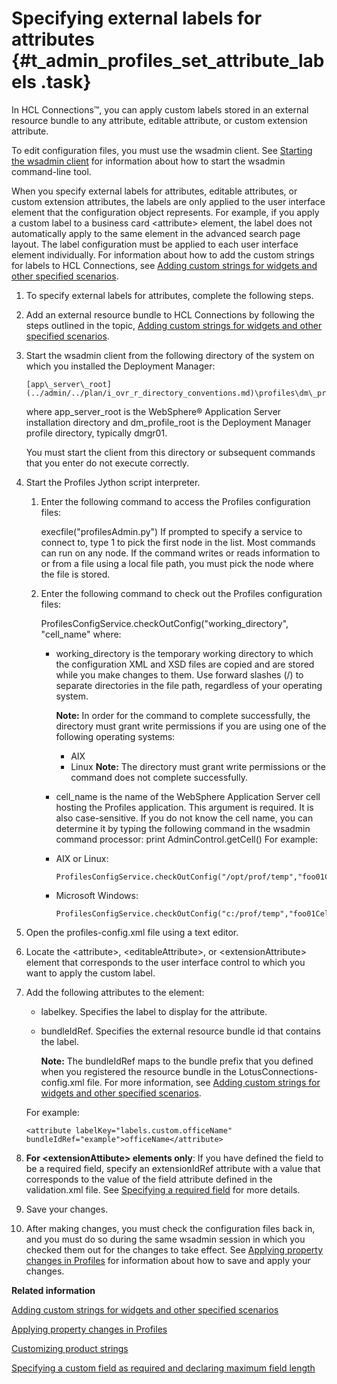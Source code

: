 # Specifying external labels for attributes {#t_admin_profiles_set_attribute_labels .task}

In HCL Connections™, you can apply custom labels stored in an external resource bundle to any attribute, editable attribute, or custom extension attribute.

To edit configuration files, you must use the wsadmin client. See [Starting the wsadmin client](../admin/t_admin_wsadmin_starting.md) for information about how to start the wsadmin command-line tool.

When you specify external labels for attributes, editable attributes, or custom extension attributes, the labels are only applied to the user interface element that the configuration object represents. For example, if you apply a custom label to a business card <attribute\> element, the label does not automatically apply to the same element in the advanced search page layout. The label configuration must be applied to each user interface element individually. For information about how to add the custom strings for labels to HCL Connections, see [Adding custom strings for widgets and other specified scenarios](t_admin_profiles_add_custom_strings.md).

1.  To specify external labels for attributes, complete the following steps.
2.  Add an external resource bundle to HCL Connections by following the steps outlined in the topic, [Adding custom strings for widgets and other specified scenarios](t_admin_profiles_add_custom_strings.md).

3.  Start the wsadmin client from the following directory of the system on which you installed the Deployment Manager:

    ```
    [app\_server\_root](../admin/../plan/i_ovr_r_directory_conventions.md)\profiles\dm\_profile\_root\bin
    ```

    where app\_server\_root is the WebSphere® Application Server installation directory and dm\_profile\_root is the Deployment Manager profile directory, typically dmgr01.

    You must start the client from this directory or subsequent commands that you enter do not execute correctly.

4.  Start the Profiles Jython script interpreter.

    1.  Enter the following command to access the Profiles configuration files:

        execfile\("profilesAdmin.py"\) If prompted to specify a service to connect to, type 1 to pick the first node in the list. Most commands can run on any node. If the command writes or reads information to or from a file using a local file path, you must pick the node where the file is stored.

    2.  Enter the following command to check out the Profiles configuration files:

        ProfilesConfigService.checkOutConfig\("working\_directory", "cell\_name" where:

        -   working\_directory is the temporary working directory to which the configuration XML and XSD files are copied and are stored while you make changes to them. Use forward slashes \(/\) to separate directories in the file path, regardless of your operating system.

            **Note:** In order for the command to complete successfully, the directory must grant write permissions if you are using one of the following operating systems:

            -   AIX
            -   Linux
            **Note:** The directory must grant write permissions or the command does not complete successfully.

        -   cell\_name is the name of the WebSphere Application Server cell hosting the Profiles application. This argument is required. It is also case-sensitive. If you do not know the cell name, you can determine it by typing the following command in the wsadmin command processor: print AdminControl.getCell\(\)
        For example:

        -   AIX or Linux:

            ```
            ProfilesConfigService.checkOutConfig("/opt/prof/temp","foo01Cell01")
            ```

        -   Microsoft Windows:

            ```
            ProfilesConfigService.checkOutConfig("c:/prof/temp","foo01Cell01")
            ```

5.  Open the profiles-config.xml file using a text editor.

6.  Locate the <attribute\>, <editableAttribute\>, or <extensionAttribute\> element that corresponds to the user interface control to which you want to apply the custom label.

7.  Add the following attributes to the element:

    -   labelkey. Specifies the label to display for the attribute.
    -   bundleIdRef. Specifies the external resource bundle id that contains the label.

        **Note:** The bundleIdRef maps to the bundle prefix that you defined when you registered the resource bundle in the LotusConnections-config.xml file. For more information, see [Adding custom strings for widgets and other specified scenarios](t_admin_profiles_add_custom_strings.md).

    For example:

    ```
    <attribute labelKey="labels.custom.officeName" bundleIdRef="example">officeName</attribute>
    ```

8.  **For <extensionAttibute\> elements only**: If you have defined the field to be a required field, specify an extensionIdRef attribute with a value that corresponds to the value of the field attribute defined in the validation.xml file. See [Specifying a required field](t_admin_profiles_specify_required_field.md) for more details.

9.  Save your changes.

10. After making changes, you must check the configuration files back in, and you must do so during the same wsadmin session in which you checked them out for the changes to take effect. See [Applying property changes in Profiles](../admin/t_admin_profiles_save_changes.md) for information about how to save and apply your changes.


**Related information**  


[Adding custom strings for widgets and other specified scenarios](../customize/t_admin_profiles_add_custom_strings.md)

[Applying property changes in Profiles](../admin/t_admin_profiles_save_changes.md)

[Customizing product strings](../customize/t_customize_strings_global.md)

[Specifying a custom field as required and declaring maximum field length](../customize/t_admin_profiles_specify_required_field.md)


